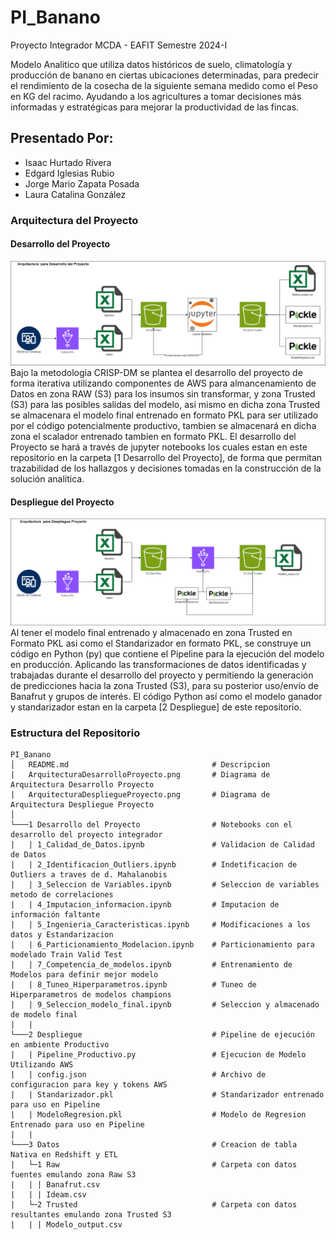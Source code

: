 # PI_Banano
Proyecto Integrador MCDA - EAFIT Semestre 2024-I

Modelo Analitico que utiliza datos históricos de suelo, climatología y producción de banano en ciertas ubicaciones determinadas, para predecir el rendimiento de la cosecha de la siguiente semana medido como el Peso en KG del racimo.
Ayudando a los agricultures a tomar decisiones más informadas y estratégicas para mejorar la productividad de las fincas.

## Presentado Por:
- Isaac Hurtado Rivera
- Edgard Iglesias Rubio
- Jorge Mario Zapata Posada
- Laura Catalina González

### Arquitectura del Proyecto

#### Desarrollo del Proyecto
![arquitecturaDesarrollo](ArquitecturaDesarrolloProyecto.png)
Bajo la metodología CRISP-DM se plantea el desarrollo del proyecto de forma iterativa utilizando componentes de AWS para almancenamiento de Datos en zona RAW (S3) para los insumos sin transformar, y zona Trusted (S3) para las posibles salidas del modelo, asi mismo en dicha zona Trusted se almacenara el modelo final entrenado en formato PKL para ser utilizado por el código potencialmente productivo, tambien se almacenará en dicha zona el scalador entrenado tambien en formato PKL.
El desarrollo del Proyecto se hará a través de jupyter notebooks los cuales estan en este repositorio en la carpeta [1 Desarrollo del Proyecto], de forma que permitan trazabilidad de los hallazgos y decisiones tomadas en la construcción de la solución analítica.

#### Despliegue del Proyecto
![arquitecturaDespliegue](ArquitecturaDespliegueProyecto.png)
Al tener el modelo final entrenado y almacenado en zona Trusted en Formato PKL asi como el Standarizador en formato PKL, se construye un código en Python (py) que contiene el Pipeline para la ejecución del modelo en producción. Aplicando las transformaciones de datos identificadas y trabajadas durante el desarrollo del proyecto y permitiendo la generación de predicciones hacia la zona Trusted (S3), para su posterior uso/envío de Banafrut y grupos de interés. El código Python así como el modelo ganador y standarizador estan en la carpeta [2 Despliegue] de este repositorio.

### Estructura del Repositorio
```
PI_Banano
│   README.md                                # Descripcion
|   ArquitecturaDesarrolloProyecto.png       # Diagrama de Arquitectura Desarrollo Proyecto
|   ArquitecturaDespliegueProyecto.png       # Diagrama de Arquitectura Despliegue Proyecto
│   
└───1 Desarrollo del Proyecto                # Notebooks con el desarrollo del proyecto integrador
|   | 1_Calidad_de_Datos.ipynb               # Validacion de Calidad de Datos
|   | 2_Identificacion_Outliers.ipynb        # Indetificacion de Outliers a traves de d. Mahalanobis
|   | 3_Seleccion de Variables.ipynb         # Seleccion de variables metodo de correlaciones
|   | 4_Imputacion_informacion.ipynb         # Imputacion de información faltante
|   | 5_Ingenieria_Caracteristicas.ipynb     # Modificaciones a los datos y Estandarizacion
|   | 6_Particionamiento_Modelacion.ipynb    # Particionamiento para modelado Train Valid Test
|   | 7_Competencia_de_modelos.ipynb         # Entrenamiento de Modelos para definir mejor modelo
|   | 8_Tuneo_Hiperparametros.ipynb          # Tuneo de Hiperparametros de modelos champions
|   | 9_Seleccion_modelo_final.ipynb         # Seleccion y almacenado de modelo final
|   |
└───2 Despliegue                             # Pipeline de ejecución en ambiente Productivo
|   | Pipeline_Productivo.py                 # Ejecucion de Modelo Utilizando AWS
|   | config.json                            # Archivo de configuracion para key y tokens AWS
|   | Standarizador.pkl                      # Standarizador entrenado para uso en Pipeline
|   | ModeloRegresion.pkl                    # Modelo de Regresion Entrenado para uso en Pipeline
|   |
└───3 Datos                                  # Creacion de tabla Nativa en Redshift y ETL
|   └─1 Raw                                  # Carpeta con datos fuentes emulando zona Raw S3
|   | | Banafrut.csv
|   | | Ideam.csv
|   └─2 Trusted                              # Carpeta con datos resultantes emulando zona Trusted S3
|   | | Modelo_output.csv
```
